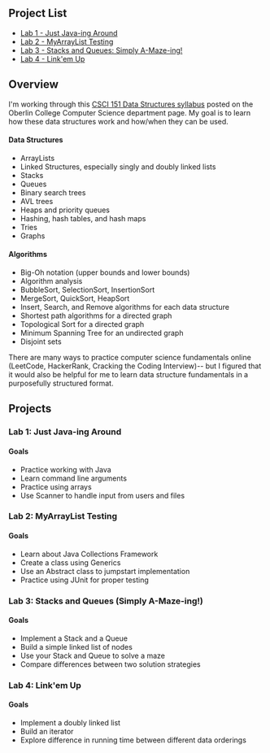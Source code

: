 ## Project List
* [Lab 1 - Just Java-ing Around](#lab-1-just-java-ing-around)
* [Lab 2 - MyArrayList Testing](#lab-2-myarraylist-testing)
* [Lab 3 - Stacks and Queues: Simply A-Maze-ing!](#lab-3-stacks-and-queues-simply-a-maze-ing)
* [Lab 4 - Link'em Up](#lab-4-link-em-up)

## Overview
I'm working through this [CSCI 151 Data Structures syllabus](http://cs.oberlin.edu/~bob/cs151/) posted on the Oberlin College Computer Science department page. My goal is to learn how these data structures work and how/when they can be used.

#### Data Structures
* ArrayLists
* Linked Structures, especially singly and doubly linked lists
* Stacks
* Queues
* Binary search trees
* AVL trees
* Heaps and priority queues
* Hashing, hash tables, and hash maps
* Tries
* Graphs

#### Algorithms
* Big-Oh notation (upper bounds and lower bounds)
* Algorithm analysis
* BubbleSort, SelectionSort, InsertionSort
* MergeSort, QuickSort, HeapSort
* Insert, Search, and Remove algorithms for each data structure
* Shortest path algorithms for a directed graph
* Topological Sort for a directed graph
* Minimum Spanning Tree for an undirected graph
* Disjoint sets

There are many ways to practice computer science fundamentals online (LeetCode, HackerRank, Cracking the Coding Interview)-- but I figured that it would also be helpful for me to learn data structure fundamentals in a purposefully structured format.

## Projects

### Lab 1: Just Java-ing Around

#### Goals
* Practice working with Java
* Learn command line arguments
* Practice using arrays
* Use Scanner to handle input from users and files

### Lab 2: MyArrayList Testing

#### Goals
* Learn about Java Collections Framework
* Create a class using Generics
* Use an Abstract class to jumpstart implementation
* Practice using JUnit for proper testing

### Lab 3: Stacks and Queues (Simply A-Maze-ing!)

#### Goals
* Implement a Stack and a Queue
* Build a simple linked list of nodes
* Use your Stack and Queue to solve a maze
* Compare differences between two solution strategies

### Lab 4: Link'em Up

#### Goals
* Implement a doubly linked list
* Build an iterator
* Explore difference in running time between different data orderings
